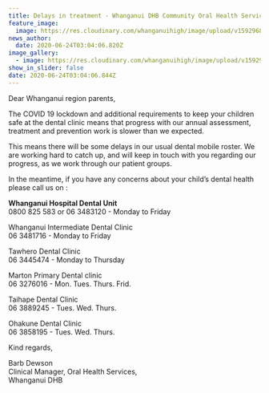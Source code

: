 ```yaml
---
title: Delays in treatment - Whanganui DHB Community Oral Health Service
feature_image:
  image: https://res.cloudinary.com/whanganuihigh/image/upload/v1592968714/News/Dental_van.jpg
news_author:
  date: 2020-06-24T03:04:06.820Z
image_gallery:
  - image: https://res.cloudinary.com/whanganuihigh/image/upload/v1592968736/News/wdhb_logo.png
show_in_slider: false
date: 2020-06-24T03:04:06.844Z
---
```

Dear Whanganui region parents,

The COVID 19 lockdown and additional requirements to keep your children safe at the dental clinic means that progress with our annual assessment, treatment and prevention work is slower than we expected.

This means there will be some delays in our usual dental mobile roster.  We are working hard to catch up, and will keep in touch with you regarding our progress, as we work through our patient groups.

In the meantime, if you have any concerns about your child’s dental health please call us on:

**Whanganui Hospital Dental Unit**  
0800 825 583 or 06 3483120 - Monday to Friday

Whanganui Intermediate Dental Clinic  
06 3481716 - Monday to Friday

Tawhero Dental Clinic  
06 3445474 - Monday to Thursday

Marton Primary Dental clinic  
06 3276016 - Mon. Tues. Thurs. Frid.

Taihape Dental Clinic  
06 3889245 - Tues. Wed. Thurs.  

Ohakune Dental Clinic  
06 3858195 - Tues. Wed. Thurs.



Kind regards,
  
Barb Dewson  
Clinical Manager, Oral Health Services,  
Whanganui DHB
